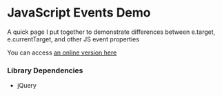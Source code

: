 JavaScript Events Demo
======================

A quick page I put together to demonstrate differences between e.target, e.currentTarget, and other JS event properties

You can access [an online version here](http://liouh.com/jsevents/)

### Library Dependencies

* jQuery
